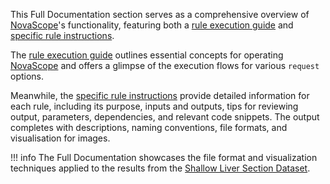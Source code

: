 This Full Documentation section serves as a comprehensive overview of [NovaScope](https://seqscope.github.io/NovaScope/)'s functionality, featuring both a [rule execution guide](./execution_guide/core_concepts.md) and [specific rule instructions](./rules/fastq2sbcd.md).

The [rule execution guide](./execution_guide/core_concepts.md) outlines essential concepts for operating [NovaScope](https://seqscope.github.io/NovaScope/) and offers a glimpse of the execution flows for various `request` options.

Meanwhile, the [specific rule instructions](./rules/fastq2sbcd.md) provide detailed information for each rule, including its purpose, inputs and outputs, tips for reviewing output, parameters, dependencies, and relevant code snippets. The output completes with descriptions, naming conventions, file formats, and visualisation for images. 

!!! info
    The Full Documentation showcases the file format and visualization techniques applied to the results from the [Shallow Liver Section Dataset](../basic_usage/access_data.md#shallow-liver-section-dataset).